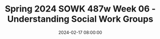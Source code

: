 ---
layout: single_presentation
name: spring-2024-sowk-487w-week-06-understanding-social-work-groups.md
title: "Spring 2024 SOWK 487w Week 06 - Understanding Social Work Groups"
date:  2024-02-17 08:00:00
presentation_id: qUdS2t
permalink: /qUdS2t/
redirect_from:
  - /presentations/qUdS2t/spring-2024-sowk-487w-week-06-understanding-social-work-groups
slides: 
  - slide_name: deck-12246-large-0.jpeg
    slide_text: >
      <p>Understanding
      Heritage University Jacob Campbell, LICSW SOWK 487 Theories of Practice II
      Social Work Groups</p>
      
  - slide_name: deck-12246-large-1.jpeg
    slide_text: >
      <p>If you were to describe your day today as an animal, what animal would you it it be today and why?</p>
      
  - slide_name: deck-12246-large-2.jpeg
    slide_text: >
      <p>AGENDA
      Understanding Social Work Groups
      •
      Overview of working with groups
      •
      Practice with a development group
      •
      Group dynamics and roles
      •
      Working in a circle activity
      Heritage University Jacob Campbell, Ph.D. LICSW
      Spring 2024 SOWK 487</p>
      
  - slide_name: deck-12246-large-3.jpeg
    slide_text: >
      <p>WORKING WITH GROUPS
      Groups? A group is a collection of people with shared interests who come together to pursue a goal.
      Understanding Social Work Groups
      Heritage University Jacob Campbell, Ph.D. LICSW
      Spring 2024 SOWK 487</p>
      
  - slide_name: deck-12246-large-4.jpeg
    slide_text: >
      <p>“Nothing truly valuable can be achieved except by the unsel sh cooperation of many individuals.” –Albert Einstein
      Bene ts of Groups Mutual assistance Connecting with others Testing new behaviors Goal achievement Decision making
      fi
      fi
      Understanding Social Work Groups
      Heritage University Jacob Campbell, Ph.D. LICSW
      Spring 2024 (Kirst-Ashman &amp; Hull, 2015) SOWK 487</p>
      
  - slide_name: deck-12246-large-5.jpeg
    slide_text: >
      <p>TYPES OF GROUPS Treatment Groups
      Support groups Educational groups Growth groups Therapy groups Socialization groups
      Understanding Social Work Groups
      Heritage University Jacob Campbell, Ph.D. LICSW
      Spring 2024 (Hepworth et al., 2022) SOWK 487</p>
      
  - slide_name: deck-12246-large-6.jpeg
    slide_text: >
      <p>TYPES OF GROUPS
      Understanding Social Work Groups
      Treatment Groups
      Self-Help Groups
      Support groups Educational groups Growth groups Therapy groups Socialization groups
      12 Step Groups Support Groups Online Self-Help Groups
      Heritage University Jacob Campbell, Ph.D. LICSW
      Spring 2024 (Hepworth et al., 2022) SOWK 487</p>
      
  - slide_name: deck-12246-large-7.jpeg
    slide_text: >
      <p>TYPES OF GROUPS Treatment Groups
      Support groups Educational groups Growth groups Therapy groups Socialization groups
      Understanding Social Work Groups
      Heritage University Jacob Campbell, Ph.D. LICSW
      Task Groups Community Organization Client
      Spring 2024 (Hepworth et al., 2022) SOWK 487</p>
      
  - slide_name: deck-12246-large-8.jpeg
    slide_text: >
      <p>TYPES OF GROUPS
      Understanding Social Work Groups
      Treatment Groups
      Task Groups
      Support groups Educational groups Growth groups Therapy groups Socialization groups
      Board of Directors Task Forces Committees Commissions Legislative Bodies Staff Meetings Case Conferences Social Action
      Heritage University Jacob Campbell, Ph.D. LICSW
      Spring 2024 (Hepworth et al., 2022) SOWK 487</p>
      
  - slide_name: deck-12246-large-9.jpeg
    slide_text: >
      <p>GROUP DEMO Jacob’s Group Format • Review the rules • Check in question • Fun engaging activity • Work on a speci c topic or skill Heritage University Jacob Campbell, Ph.D. LICSW fi
      Understanding Social Work Groups
      Spring 2024 SOWK 487</p>
      
  - slide_name: deck-12246-large-10.jpeg
    slide_text: >
      <p>CHARACTERISTICS OF
      Treatment, Self-Help, and Task Groups Group Characteristic
      Treatment Group
      Self-Help Group
      Reason for group Members’ personal Members’ personal formation needs needs
      Facilitator
      Understanding Social Work Groups
      Member led; there maybe be no Mental health appointed professional leads facilitator; a trained the group peer or group member may facilitate
      Heritage University Jacob Campbell, Ph.D. LICSW
      Task Group Task to be completed
      Led by agency employee
      Spring 2024 (Toseland &amp; Rivas, 2017, as cited in Hepworth et al., 2022) SOWK 487</p>
      
  - slide_name: deck-12246-large-11.jpeg
    slide_text: >
      <p>CHARACTERISTICS OF
      Treatment, Self-Help, and Task Groups Group Characteristic
      fi
      Understanding Social Work Groups
      Treatment Group
      Self-Help Group
      Task Group
      Group member roles
      May be assigned, Develop organically Develop organically appointed, or through interaction through interaction develop organically through interaction
      Communication patterns
      Open, Open, Focused on the conversational conversational speci c task to be interaction based interaction based accomplished. on members’ needs on members’ needs
      Heritage University Jacob Campbell, Ph.D. LICSW
      Spring 2024 (Toseland &amp; Rivas, 2017, as cited in Hepworth et al., 2022) SOWK 487</p>
      
  - slide_name: deck-12246-large-12.jpeg
    slide_text: >
      <p>CHARACTERISTICS OF
      Treatment, Self-Help, and Task Groups Group Characteristic
      Procedures
      Group member composition Understanding Social Work Groups
      Treatment Group
      Self-Help Group
      Task Group
      Flexible or formal, depending on the group
      Set agenda. May be Flexible or formal, structured by bydepending on the laws or Roberts’ group Rules of Order
      Based on members Based on members Based on positions, common concerns common concerns needed talents, or presenting or presenting knowledge, or problems problems expertise
      Heritage University Jacob Campbell, Ph.D. LICSW
      Spring 2024 (Toseland &amp; Rivas, 2017, as cited in Hepworth et al., 2022) SOWK 487</p>
      
  - slide_name: deck-12246-large-13.jpeg
    slide_text: >
      <p>CHARACTERISTICS OF
      Treatment, Self-Help, and Task Groups Group Characteristic
      Treatment Group
      Self-Help Group
      Task Group
      Self-disclosure
      Expected to be high
      Expected to be high
      Expected to be low
      Con dentiality
      fi
      Understanding Social Work Groups
      Group content is Group content is Group proceedings generally private generally private may be private but and kept within the and kept within the can be open to the group group public
      Heritage University Jacob Campbell, Ph.D. LICSW
      Spring 2024 (Toseland &amp; Rivas, 2017, as cited in Hepworth et al., 2022) SOWK 487</p>
      
  - slide_name: deck-12246-large-14.jpeg
    slide_text: >
      <p>CHARACTERISTICS OF
      Treatment, Self-Help, and Task Groups Group Characteristic
      Evaluation of success
      Understanding Social Work Groups
      Treatment Group
      Self-Help Group
      Task Group
      Determined by group members; Based on Based on members’ survival of the accomplishment of meeting treatment group indicates task or mandate, or goals success as member producing a attendance is what product keeps the group
      Heritage University Jacob Campbell, Ph.D. LICSW
      Spring 2024 (Toseland &amp; Rivas, 2017, as cited in Hepworth et al., 2022) SOWK 487</p>
      
  - slide_name: deck-12246-large-15.jpeg
    slide_text: >
      <p>PROFESSIONAL ROLES IN GROUPS
      Understanding Social Work Groups
      Broker
      Group
      Mediator
      Educator
      Multiple Roles
      Facilitator
      Heritage University Jacob Campbell, Ph.D. LICSW
      Spring 2024 (Kirst-Ashman &amp; Hull, 2015) SOWK 487</p>
      
  - slide_name: deck-12246-large-16.jpeg
    slide_text: >
      <p>GROUP FUNCTIONS &amp; ROLES Potentially Positive Roles Information seeker Opinion seeker Elaborator Instructor Evaluator Energizer Recorder
      Understanding Social Work Groups
      Heritage University Jacob Campbell, Ph.D. LICSW
      Task Functions Maintenance Functions Procedural technician Harmonizer Compromiser Encourager
      Follower Tension reliever Listener Spring 2024 (Kirst-Ashman &amp; Hull, 2015) SOWK 487</p>
      
  - slide_name: deck-12246-large-17.jpeg
    slide_text: >
      <p>NEGATIVE AND NONFUNCTIONAL ROLES
      Understanding Social Work Groups
      Potentially Negative Roles
      Nonfunctional Roles
      Aggressor Blocker Recognition seeker Dominator Help seeker Confessor
      Scapegoat Defensive member Deviant member Quite member Internal leader
      Heritage University Jacob Campbell, Ph.D. LICSW
      Spring 2024 (Kirst-Ashman &amp; Hull, 2015) SOWK 487</p>
      
  - slide_name: deck-12246-large-18.jpeg
    slide_text: >
      <p>Constructive Group Behavior
      fi
      􀄹
      Problematic Group Behavior
      Members openly communicate personal feelings and attitudes and anticipate that other members will be helpful.
      Members continue to keep discussions on a super cial level or avoid revealing their feelings and opinions.
      Members listen carefully to one another and give all ideas a fair hearing.
      Members are critical and evaluative of each other. They rarely acknowledge or listen to contributions from others.
      Decisions are reached through group consensus after considering everyone’s views and feelings.
      Dominant members dismiss or bully other members in decision-making
      Members make efforts to incorporate the views of dissenters or less powerful members rather than to dominate or override these views.
      Members make decisions prematurely without identifying or weighing possible alternatives.
      Understanding Social Work Groups
      􀊂
      􀄸
      􀊀
      GROUP BEHAVIOR
      Heritage University Jacob Campbell, Ph.D. LICSW
      (Hepworth et al., 2022)
      Spring 2024 SOWK 487</p>
      
  - slide_name: deck-12246-large-19.jpeg
    slide_text: >
      <p>Constructive Group Behavior Members recognize and give feedback regarding others’ strengths and growth. Members use “I” messages to speak for themselves, owning their own feelings and positions on matters. The guidelines established in initial sessions become norms. The group works out problems that impair group functioning. Members are attuned to the needs and feelings of others and give emotional support.
      􀄹
      Understanding Social Work Groups
      􀊂
      􀄸
      􀊀
      GROUP BEHAVIOR
      Heritage University Jacob Campbell, Ph.D. LICSW
      Problematic Group Behavior Members are critical of others’ differences. Members do not personalize their messages but use indirect forms of communication to express their feelings and positions. Members act in distracting or disruptive ways. Members avoid talking about the here and now or addressing personal or group problems. Members show little awareness of the needs and feelings of others; emotional investment in others is limited. (Hepworth et al., 2022)
      Spring 2024 SOWK 487</p>
      
  - slide_name: deck-12246-large-20.jpeg
    slide_text: >
      <p>ASSESSING INDIVIDUALS’ PATTERNED BEHAVIORS
      Content
      Understanding Social Work Groups
      Heritage University Jacob Campbell, Ph.D. LICSW
      Process
      Thematic Behaviors
      Spring 2024 (Hepworth et al., 2022) SOWK 487</p>
      
  - slide_name: deck-12246-large-21.jpeg
    slide_text: >
      <p>GROUP DYNAMICS AND COMPOSITION Climate Norms Group Culture Understanding Social Work Groups
      Values Power
      Heritage University Jacob Campbell, Ph.D. LICSW
      Group Size Composition — Age — Gender — Homogeneity
      Spring 2024 (Kirst-Ashman &amp; Hull, 2015) SOWK 487</p>
      
  - slide_name: deck-12246-large-22.jpeg
    slide_text: >
      <p>Persuasion by Minority Compromise
      By Majority Rule by Individual
      Understanding Social Work Groups
      Heritage University Jacob Campbell, Ph.D. LICSW
      Parliamentary procedure
      DECISION MAKING PATTERNS Consensus
      Brainstorming Nominal Group Averaging of Opinions Persuasion by Expert
      Spring 2024 (Kirst-Ashman &amp; Hull, 2015) SOWK 487</p>
      
  - slide_name: deck-12246-large-23.jpeg
    slide_text: >
      <p>CRITICAL THINKING AND GROUPS Critical Thinking
      Heterogeneity Understanding Social Work Groups
      Heritage University Jacob Campbell, Ph.D. LICSW
      Spring 2024 (Kirst-Ashman &amp; Hull, 2015) SOWK 487</p>
      
  - slide_name: deck-12246-large-24.jpeg
    slide_text: >
      <p>CIRCLE GROUP
      Following at Restorative Justice Model
      Respect the talking piece: everyone listens, everyone has a turn Speak from the heart: your truth, your perspectives, your experiences Listen from the heart: Let go of stories that make it hard to hear each other Trust that you know what to say: no need to rehearse: no need to rehearse Say just enough: without feeling rushed, be concise and considerate of the time of others Understanding Social Work Groups
      Heritage University Jacob Campbell, Ph.D. LICSW
      Spring 2024 (Clifford, 2013) SOWK 487</p>
      
  - slide_name: deck-12246-large-25.jpeg
    slide_text: >
      <p>What have been some dif cult aspects of college so far and how have you managed?
      Understanding Social Work Groups
      fi
      fi
      STUDYING AND COLLEGE LIFE
      Heritage University Jacob Campbell, Ph.D. LICSW
      How do you study, and what do you do when you study?
      If you could have given yourself a piece of advice your rst year of college, what would it have been?
      Spring 2024 SOWK 487</p>
      
presentation_description: >
  <p>In week six, we are transitioning from working with families to working just with groups for the rest of the semester. Reading Hepworth et al. (2022) and Chapter 11: Understanding Social Work Groups provides a strong understanding of the various types of groups that we will be talking about for the rest of the semester. The agenda is as follows:</p>
  <ul>
  <li>Practice with a development group</li>
  <li>Overview of working with groups</li>
  <li>Group dynamics and roles</li>
  <li>Working in a circle activity</li>
  </ul>
  
downloadable_slides: deck-12246.pdf
slides_count: 26
header:
  teaser: deck-12246-thumb-0.jpeg
presentation_video:
location: "Heritage University"
tags:
  - Heritage University
  - BASW Program
  - SOWK 487w
---